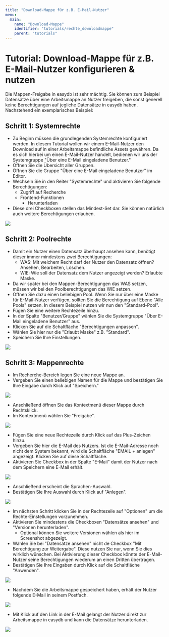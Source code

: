 ```yaml
---
title: "Download-Mappe für z.B. E-Mail-Nutzer"
menu:
  main:
    name: "Download-Mappe"
    identifier: "tutorials/rechte_downloadmappe"
    parent: "tutorials"
---
```

# Tutorial:  Download-Mappe für z.B. E-Mail-Nutzer konfigurieren & nutzen

Die Mappen-Freigabe in easydb ist sehr mächtig. Sie können zum Beispiel Datensätze über eine Arbeitsmappe an Nutzer freigeben, die sonst generell keine Berechtigungen auf jegliche Datensätze in easydb haben. Nachstehend ein exemplarisches Beispiel:



## Schritt 1: Systemrechte

- Zu Beginn müssen die grundlegenden Systemrechte konfiguriert werden. In diesem Tutorial wollen wir einem E-Mail-Nutzer den Download auf in einer Arbeitsmappe befindliche Assets gewähren. Da es sich hierbei um einen E-Mail-Nutzer handelt, bedienen wir uns der Systemgruppe "Über eine E-Mail eingeladene Benutzer."
- Öffnen Sie die Übersicht aller Gruppen.
- Öffnen Sie die Gruppe "Über eine E-Mail eingeladene Benutzer" im Editor.
- Wechseln Sie in den Reiter "Systemrechte" und aktivieren Sie folgende Berechtigungen:
  - Zugriff auf Recherche
  - Frontend-Funktionen
    - Herunterladen
- Diese drei Checkboxen stellen das Mindest-Set dar. Sie können natürlich auch weitere Berechtigungen erlauben.

![](emailnuzter_systemrechte.jpg)



## Schritt 2: Poolrechte

- Damit ein Nutzer einen Datensatz überhaupt ansehen kann, benötigt dieser immer mindestens zwei Berechtigungen:
  - WAS: Mit welchem Recht darf der Nutzer den Datensatz öffnen? Ansehen, Bearbeiten, Löschen.
  - WIE: Wie soll der Datensatz dem Nutzer angezeigt werden? Erlaubte Maske.
- Da wir später bei den Mappen-Berechtigungen das WAS setzen, müssen wir bei den Poolberechtigungen das WIE setzen.
- Öffnen Sie dazu einen beliebigen Pool. Wenn Sie nur über eine Maske für E-Mail-Nutzer verfügen, sollten Sie die Berechtigung auf Ebene "Alle Pools" setzen. In diesem Beispiel nutzen wir nun den "Standard-Pool".
- Fügen Sie eine weitere Rechtezeile hinzu.
- In der Spalte "Benutzer/Gruppe" wählen Sie die Systemgruppe "Über E-Mail eingeladene Benutzer" aus.
- Klicken Sie auf die Schaltfläche "Berechtigungen anpassen".
- Wählen Sie hier nur die "Erlaubt Maske" z.B. "Standard".
- Speichern Sie Ihre Einstellungen.

![](emailnutzer_poolrechte.jpg)



## Schritt 3: Mappenrechte

- Im Recherche-Bereich legen Sie eine neue Mappe an.
- Vergeben Sie einen beliebigen Namen für die Mappe und bestätigen Sie Ihre Eingabe durch Klick auf "Speichern."

![](1-1574937844047.jpg)

- Anschließend öffnen Sie das Kontextmenü dieser Mappe durch Rechtsklick.
- Im Kontextmenü wählen Sie "Freigabe".

![](2-1574937865827.jpg)

- Fügen Sie eine neue Rechtezeile durch Klick auf das Plus-Zeichen hinzu.
- Vergeben Sie hier die E-Mail des Nutzers. Ist die E-Mail-Adresse noch nicht dem System bekannt, wird die Schaltfläche "EMAIL + anlegen" angezeigt. Klicken Sie auf diese Schaltfläche.
- Aktivieren Sie Checkbox in der Spalte "E-Mail" damit der Nutzer nach dem Speichern eine E-Mail erhält.

![](3-1574937884426.jpg)

- Anschließend erscheint die Sprachen-Auswahl.
- Bestätigen Sie Ihre Auswahl durch Klick auf "Anlegen".



![](4-1574937900005.jpg)

- Im nächsten Schritt klicken Sie in der Rechtezeile auf "Optionen" um die Rechte-Einstellungen vorzunehmen.
- Aktivieren Sie mindestens die Checkboxen "Datensätze ansehen" und "Versionen herunterladen".
  - Optional können Sie weitere Versionen wählen als hier im Screenshot abgezeigt.
- Wählen Sie bei "Datensätze ansehen" nicht de Checkbox "Mit Berechtigung zur Weitergabe". Diese nutzen Sie nur, wenn Sie dies wirklich wünschen. Bei Aktivierung dieser Checkbox könnte der E-Mail-Nutzer seine Berechtigungen wiederum an einen Dritten übertragen.
- Bestätigen Sie Ihre Eingaben durch Klick auf die Schaltfläche "Anwenden".

![](5-1574937915653.jpg)

- Nachdem Sie die Arbeitsmappe gespeichert haben, erhält der Nutzer folgende E-Mail in seinem Postfach.

![](mappen_email.jpg)

- Mit Klick auf den Link in der E-Mail gelangt der Nutzer direkt zur Arbeitsmappe in easydb und kann die Datensätze herunterladen.

![](emailnutzeransicht.jpg)
